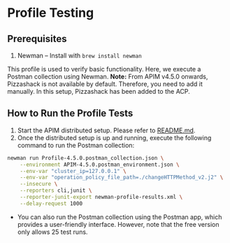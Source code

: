 # Profile Testing

## Prerequisites
1. Newman – Install with `brew install newman`

This profile is used to verify basic functionality. Here, we execute a Postman collection using Newman.
**Note:** From APIM v4.5.0 onwards, Pizzashack is not available by default. Therefore, you need to add it manually. In this setup, Pizzashack has been added to the ACP.

## How to Run the Profile Tests
1. Start the APIM distributed setup. Please refer to [README.md](../README.md).
2. Once the distributed setup is up and running, execute the following command to run the Postman collection:

```bash
newman run Profile-4.5.0.postman_collection.json \
    --environment APIM-4.5.0.postman_environment.json \
    --env-var "cluster_ip=127.0.0.1" \
    --env-var "operation_policy_file_path=./changeHTTPMethod_v2.j2" \
    --insecure \
    --reporters cli,junit \
    --reporter-junit-export newman-profile-results.xml \
    --delay-request 1000
```

- You can also run the Postman collection using the Postman app, which provides a user-friendly interface. However, note that the free version only allows 25 test runs.